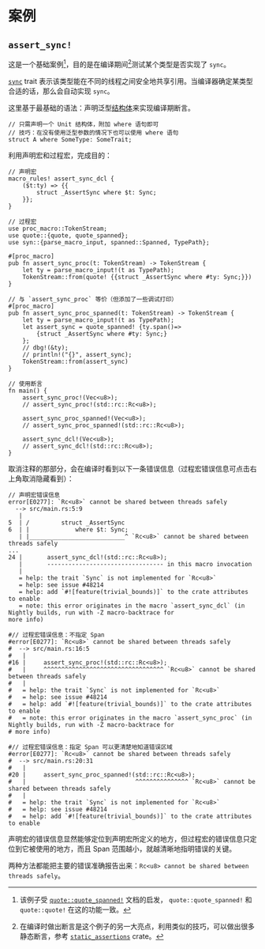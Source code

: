 # 案例

## `assert_sync!` 

这是一个基础案例[^assert_sync1]，目的是在编译期间[^assert_sync2]测试某个类型是否实现了 `sync`。

[`sync`](https://doc.rust-lang.org/std/marker/trait.Sync.html) trait
表示该类型能在不同的线程之间安全地共享引用。当编译器确定某类型合适的话，那么会自动实现 `sync`。

这里基于最基础的语法：声明泛型[结构体](https://doc.rust-lang.org/nightly/reference/items/structs.html)来实现编译期断言。

```rust,ignore
// 只需声明一个 Unit 结构体，附加 where 语句即可
// 技巧：在没有使用泛型参数的情况下也可以使用 where 语句
struct A where SomeType: SomeTrait;
```

利用声明宏和过程宏，完成目的：


```rust,ignore
// 声明宏
macro_rules! assert_sync_dcl {
    ($t:ty) => {{
        struct _AssertSync where $t: Sync;
    }};
}

// 过程宏
use proc_macro::TokenStream;
use quote::{quote, quote_spanned};
use syn::{parse_macro_input, spanned::Spanned, TypePath};

#[proc_macro]
pub fn assert_sync_proc(t: TokenStream) -> TokenStream {
    let ty = parse_macro_input!(t as TypePath);
    TokenStream::from(quote! {{struct _AssertSync where #ty: Sync;}})
}

// 与 `assert_sync_proc` 等价（但添加了一些调试打印）
#[proc_macro]
pub fn assert_sync_proc_spanned(t: TokenStream) -> TokenStream {
    let ty = parse_macro_input!(t as TypePath);
    let assert_sync = quote_spanned! {ty.span()=>
        {struct _AssertSync where #ty: Sync;}
    };
    // dbg!(&ty);
    // println!("{}", assert_sync);
    TokenStream::from(assert_sync)
}

// 使用断言
fn main() {
    assert_sync_proc!(Vec<u8>);
    // assert_sync_proc!(std::rc::Rc<u8>);

    assert_sync_proc_spanned!(Vec<u8>);
    // assert_sync_proc_spanned!(std::rc::Rc<u8>);

    assert_sync_dcl!(Vec<u8>);
    // assert_sync_dcl!(std::rc::Rc<u8>);
}
```

取消注释的那部分，会在编译时看到以下一条错误信息（过程宏错误信息可点击右上角取消隐藏看到）：

```rust,ignore
// 声明宏错误信息
error[E0277]: `Rc<u8>` cannot be shared between threads safely
  --> src/main.rs:5:9
   |
5  | /         struct _AssertSync
6  | |             where $t: Sync;
   | |___________________________^ `Rc<u8>` cannot be shared between threads safely
...
24 |       assert_sync_dcl!(std::rc::Rc<u8>);
   |       --------------------------------- in this macro invocation
   |
   = help: the trait `Sync` is not implemented for `Rc<u8>`
   = help: see issue #48214
   = help: add `#![feature(trivial_bounds)]` to the crate attributes to enable
   = note: this error originates in the macro `assert_sync_dcl` (in Nightly builds, run with -Z macro-backtrace for
more info)

#// 过程宏错误信息：不指定 Span
#error[E0277]: `Rc<u8>` cannot be shared between threads safely
#  --> src/main.rs:16:5
#   |
#16 |     assert_sync_proc!(std::rc::Rc<u8>);
#   |     ^^^^^^^^^^^^^^^^^^^^^^^^^^^^^^^^^^ `Rc<u8>` cannot be shared between threads safely
#   |
#   = help: the trait `Sync` is not implemented for `Rc<u8>`
#   = help: see issue #48214
#   = help: add `#![feature(trivial_bounds)]` to the crate attributes to enable
#   = note: this error originates in the macro `assert_sync_proc` (in Nightly builds, run with -Z macro-backtrace for
# more info)

#// 过程宏错误信息：指定 Span 可以更清楚地知道错误区域
#error[E0277]: `Rc<u8>` cannot be shared between threads safely
#  --> src/main.rs:20:31
#   |
#20 |     assert_sync_proc_spanned!(std::rc::Rc<u8>);
#   |                               ^^^^^^^^^^^^^^^ `Rc<u8>` cannot be shared between threads safely
#   |
#   = help: the trait `Sync` is not implemented for `Rc<u8>`
#   = help: see issue #48214
#   = help: add `#![feature(trivial_bounds)]` to the crate attributes to enable
```

声明宏的错误信息显然能够定位到声明宏所定义的地方，但过程宏的错误信息只定位到它被使用的地方，而且 Span
范围越小，就越清晰地指明错误的关键。

两种方法都能把主要的错误准确报告出来：`Rc<u8> cannot be shared between threads safely`。

[^assert_sync1]: 该例子受 [`quote::quote_spanned!`](https://docs.rs/quote/latest/quote/macro.quote_spanned.html#example) 
文档的启发， `quote::quote_spanned!` 和 `quote::quote!` 在这的功能一致。

[^assert_sync2]: 在编译时做出断言是这个例子的另一大亮点，利用类似的技巧，可以做出很多静态断言，参考 
[`static_assertions`](`https://docs.rs/static_assertions/latest/static_assertions/`) crate。
